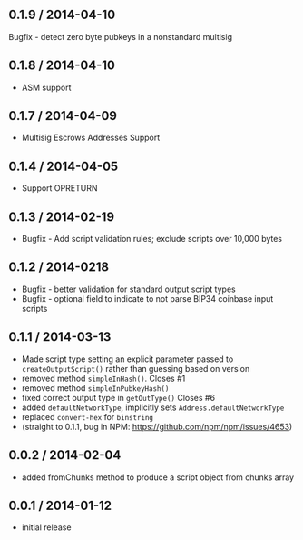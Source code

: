 0.1.9 / 2014-04-10
------------------
Bugfix - detect zero byte pubkeys in a nonstandard multisig

0.1.8 / 2014-04-10
-----------------
* ASM support

0.1.7 / 2014-04-09
-----------------
* Multisig Escrows Addresses Support

0.1.4 / 2014-04-05
-----------------
* Support OPRETURN

0.1.3 / 2014-02-19
------------------
* Bugfix - Add script validation rules; exclude scripts over 10,000 bytes

0.1.2 / 2014-0218
-----------------
* Bugfix - better validation for standard output script types
* Bugfix - optional field to indicate to not parse BIP34 coinbase input scripts

0.1.1 / 2014-03-13
------------------
* Made script type setting an explicit parameter passed to `createOutputScript()` rather than guessing based on version
* removed method `simpleInHash()`. Closes #1
* removed method `simpleInPubkeyHash()`
* fixed correct output type in `getOutType()` Closes #6
* added `defaultNetworkType`, implicitly sets `Address.defaultNetworkType`
* replaced `convert-hex` for `binstring`
* (straight to 0.1.1, bug in NPM: https://github.com/npm/npm/issues/4653)


0.0.2 / 2014-02-04
------------------
* added fromChunks method to produce a script object from chunks array

0.0.1 / 2014-01-12
------------------
* initial release


